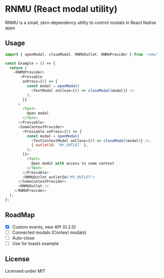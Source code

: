 # RNMU (React modal utility)

RNMU is a small, zero-dependency utility to control modals in React Native apps

<!-- ## Installation

```bash
npm install --save @violice/rnmu
yarn add @violice/rnmu
``` -->

## Usage

```js
import { openModal, closeModal, RNMUOutlet, RNMUProvider } from 'rnmu';

const Example = () => {
  return (
    <RNMUProvider>
       <Pressable
        onPress={() => {
          const modal = openModal(
            <TestModal onClose={() => closeModal(modal)} />
          );
        }}
      >
        <Text>
          Open modal
        </Text>
      </Pressable>
      <SomeContextProvider>
        <Pressable onPress={() => {
          const modal = openModal(
            <TestContextModal onClose={() => closeModal(modal)} />,
            { outletId: 'MY_OUTLET' },
          );
        }}>
          <Text>
            Open modal with access to some context
          </Text>
        </Pressable>
        <RNMUOutlet outletId="MY_OUTLET">
      </SomeContextProvider>
      <RNMUOutlet />
    </RNMUProvider>
  );
};
```

## RoadMap

- [x] Custom events, new API (0.2.0)
- [ ] Connected modals (Context modals)
- [ ] Auto-close
- [ ] Use for toasts example

## License

Licensed under MIT
